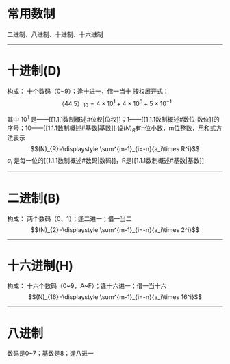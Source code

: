 # 常用数制
二进制、八进制、十进制、十六进制

---
# 十进制(D)
构成：
	十个数码（0~9）；逢十进一，借一当十
	按权展开式：
	$$（44.5）_{10}=4\times10^1+4\times10^0+5\times10^{-1}$$

其中  $10^1$ 是——[[1.1.1数制概述#位权|位权]]；1——[[1.1.1数制概述#数位|数位]]的序号；10——[[1.1.1数制概述#基数|基数]]
设$(N)_R$有n位小数，m位整数，用和式方法表示
$$(N)_{R}=\displaystyle \sum^{m-1}_{i=-n}{a_i\times R^i}$$
$a_i$ 是每一位的[[1.1.1数制概述#数码|数码]]，R是[[1.1.1数制概述#基数|基数]] 

---
# 二进制(B)
构成：
	两个数码（0、1）；逢二进一；借一当二
	$$(N)_{2}=\displaystyle \sum^{m-1}_{i=-n}{a_i\times 2^i}$$

---
# 十六进制(H)
构成：
	十六个数码（0~9，A~F）；逢十六进一；借一当十六
	$$(N)_{16}=\displaystyle \sum^{m-1}_{i=-n}{a_i\times 16^i}$$

---
# 八进制
数码是0~7；基数是8；逢八进一